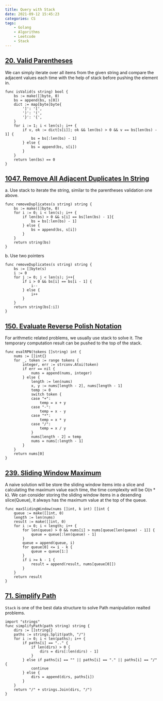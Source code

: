 ```yaml
---
title: Query with Stack
date: 2021-09-12 15:45:23
categories: CS
tags:
    - Golang
    - Algorithms
    - Leetcode
    - Stack
---
```


## [20. Valid Parentheses](https://leetcode.com/problems/valid-parentheses/)

We can simply iterate over all items from the given string and compare the adjacent values each time with the help of stack before pushing the element in. 

```golang
func isValid(s string) bool {
    bs := make([]byte, 0)
    bs = append(bs, s[0])
    dict := map[byte]byte{
        ']': '[',
        ')': '(',
        '}': '{',
    }
    for i := 1; i < len(s); i++ {
        if v, ok := dict[s[i]]; ok && len(bs) > 0 && v == bs[len(bs) - 1] {
            bs = bs[:len(bs) - 1]
        } else {
            bs = append(bs, s[i])
        }
    }
    return len(bs) == 0
}
```

## [1047. Remove All Adjacent Duplicates In String](https://leetcode.com/problems/remove-all-adjacent-duplicates-in-string/)

a. Use stack to iterate the string, similar to the parentheses validation one above.
```golang
func removeDuplicates(s string) string {
    bs := make([]byte, 0)
    for i := 0; i < len(s); i++ {
        if len(bs) > 0 && s[i] == bs[len(bs) - 1]{
            bs = bs[:len(bs) - 1]
        } else {
            bs = append(bs, s[i])
        }
    }
    return string(bs)
}
```
b. Use two pointers
```golang
func removeDuplicates(s string) string {
    bs := []byte(s)
    i := 0
    for j := 0; j < len(s); j++{
        if i > 0 && bs[i] == bs[i - 1] {
            i--
        } else {
            i++
        }
    }
    return string(bs[:i])
}
```

## [150. Evaluate Reverse Polish Notation](https://leetcode.com/problems/evaluate-reverse-polish-notation/)

For arithmetic related problems, we usually use stack to solve it. The temporary computation result can be pushed to the top of the stack.
```golang
func evalRPN(tokens []string) int {
    nums := []int{}
    for _, token := range tokens {
        integer, err := strconv.Atoi(token)
        if err == nil {
            nums = append(nums, integer)
        } else {
            length := len(nums)
            x, y := nums[length - 2], nums[length - 1]
            temp := 0
            switch token {
            case "+":
                temp = x + y
            case "-":
                temp = x - y
            case "*":
                temp = x * y
            case "/":
                temp = x / y
            }
            nums[length - 2] = temp
            nums = nums[:length - 1]
        }
    }
    return nums[0]
}
```

## [239. Sliding Window Maximum](https://leetcode.com/problems/sliding-window-maximum/)

A naive solution will be store the sliding window items into a slice and calculating the maximum value each time, the time complexity will be O(n * k). We can consider storing the sliding window items in a desending slice(Queue), it always has the maximum value at the top of the queue.
```golang
func maxSlidingWindow(nums []int, k int) []int {
    queue := make([]int, 0)
    length := len(nums)
    result := make([]int, 0)
    for i := 0; i < length; i++ {
        for len(queue) > 0 && nums[i] > nums[queue[len(queue) - 1]] {
            queue = queue[:len(queue) - 1]
        }
        queue = append(queue, i)
        for queue[0] <= i - k {
            queue = queue[1:]
        }
        if i >= k - 1 {
            result = append(result, nums[queue[0]])
        }
    }
    return result
}
```

## [71. Simplify Path](https://leetcode.com/problems/simplify-path/)

`Stack` is one of the best data structure to solve Path manipulation realted problems. 
```golang
import "strings"
func simplifyPath(path string) string {
    dirs := []string{}
    paths := strings.Split(path, "/")
    for i := 0; i < len(paths); i++ {
        if paths[i] == ".." {
            if len(dirs) > 0 {
                dirs = dirs[:len(dirs) - 1]
            }
        } else if paths[i] == "" || paths[i] == "." || paths[i] == "/" {
            continue
        } else {
            dirs = append(dirs, paths[i])
        }
    }
    return "/" + strings.Join(dirs, "/")
}
```